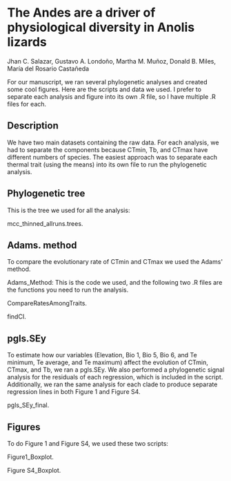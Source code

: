 # The Andes are a driver of physiological diversity in Anolis lizards

Jhan C. Salazar, Gustavo A. Londoño, Martha M. Muñoz, Donald B. Miles, María del Rosario Castañeda

For our manuscript, we ran several phylogenetic analyses and created some cool figures. Here are the scripts and data we used. I prefer to separate each analysis and figure into its own .R file, so I have multiple .R files for each.

## Description
We have two main datasets containing the raw data. For each analysis, we had to separate the components because CTmin, Tb, and CTmax have different numbers of species. The easiest approach was to separate each thermal trait (using the means) into its own file to run the phylogenetic analysis.

## Phylogenetic tree
This is the tree we used for all the analysis:


  mcc_thinned_allruns.trees.

## Adams. method
To compare the evolutionary rate of CTmin and CTmax we used the Adams' method.
  
Adams_Method: This is the code we used, and the following two .R files are the functions you need to run the analysis.
    
  CompareRatesAmongTraits.
  
  findCI.

## pgls.SEy
To estimate how our variables (Elevation, Bio 1, Bio 5, Bio 6, and Te minimum, Te average, and Te maximum) affect the evolution of CTmin, CTmax, and Tb, we ran a pgls.SEy. We also performed a phylogenetic signal analysis for the residuals of each regression, which is included in the script. Additionally, we ran the same analysis for each clade to produce separate regression lines in both Figure 1 and Figure S4.
  
  pgls_SEy_final.

## Figures
To do Figure 1 and Figure S4, we used these two scripts:
  
  Figure1_Boxplot.
  
  Figure S4_Boxplot.
